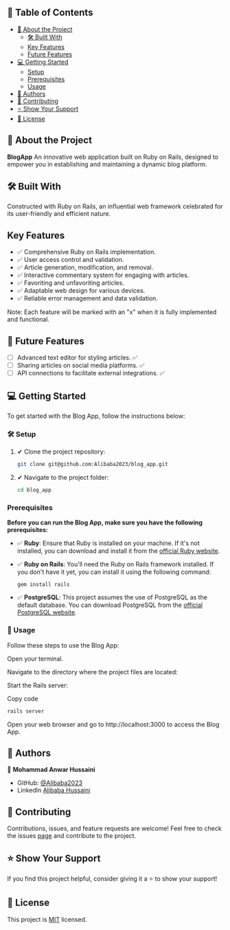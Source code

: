 
## 📗 Table of Contents

- [📖 About the Project](#about-project)
  - [🛠 Built With](#built-with)
  - [Key Features](#key-features)
  - [Future Features](#future-project)
- [💻 Getting Started](#getting-started)
  - [Setup](#setup)
  - [Prerequisites](#prerequisites)
  - [Usage](#usage)
- [👥 Authors](#authors)
- [🤝 Contributing](#contributing)
- [⭐️ Show Your Support](#support)
- [📜 License](#license)

## 📖 About the Project <a name="about-project"></a>

**BlogApp** An innovative web application built on Ruby on Rails, designed to empower you in establishing and maintaining a dynamic blog platform.


## 🛠 Built With <a name="built-with"></a>

Constructed with Ruby on Rails, an influential web framework celebrated for its user-friendly and efficient nature.


##  Key Features <a name="key-features"></a>

- ✅ Comprehensive Ruby on Rails implementation.
- ✅ User access control and validation.
- ✅ Article generation, modification, and removal.
- ✅ Interactive commentary system for engaging with articles.
- ✅ Favoriting and unfavoriting articles.
- ✅ Adaptable web design for various devices.
- ✅ Reliable error management and data validation.





Note: Each feature will be marked with an "x" when it is fully implemented and functional.

## 🔭 Future Features <a name="future-project"></a>
- [ ] Advanced text editor for styling articles. ✅
- [ ] Sharing articles on social media platforms. ✅
- [ ] API connections to facilitate external integrations. ✅

## 💻 Getting Started <a name="getting-started"></a>

To get started with the Blog App, follow the instructions below:

### 🛠 Setup <a name="setup"></a>

1. ✔ Clone the project repository:

   ```bash
   git clone git@github.com:Alibaba2023/blog_app.git
    ```
2. ✔ Navigate to the project folder:

    ```bash
    cd blog_app
    ```


### Prerequisites <a name="prerequisites"></a>
**Before you can run the Blog App, make sure you have the following prerequisites:**

- ✅ **Ruby**: Ensure that Ruby is installed on your machine. If it's not installed, you can download and install it from the [official Ruby website](https://www.ruby-lang.org/en/documentation/installation/).

- ✅ **Ruby on Rails**: You'll need the Ruby on Rails framework installed. If you don't have it yet, you can install it using the following command:
  ```
  gem install rails
  ```
- ✅ **PostgreSQL**: This project assumes the use of PostgreSQL as the default database. You can download PostgreSQL from the [official PostgreSQL website](https://www.postgresql.org/download/).


### 📖 Usage <a name="usage"></a>
Follow these steps to use the Blog App:

Open your terminal.

Navigate to the directory where the project files are located:

Start the Rails server:

Copy code
```bash
rails server
```
Open your web browser and go to http://localhost:3000 to access the Blog App.

## 👥 Authors <a name="authors"></a>

👤 **Mohammad Anwar Hussaini**

- GitHub: [@Alibaba2023](https://github.com/Alibaba2023/)
- LinkedIn [Alibaba Hussaini](https://www.linkedin.com/in/ali-baba-hussaini-630607267/)

## 🤝 Contributing <a name="contributing"></a>

Contributions, issues, and feature requests are welcome! 
Feel free to check the issues [page](https://github.com/Alibaba2023/blog_app/issues) and contribute to the project.

## ⭐️ Show Your Support <a name="support"></a>
If you find this project helpful, consider giving it a ⭐️ to show your support!

## 📜 License <a name="license"></a>
This project is [MIT](./LICENSE) licensed.
